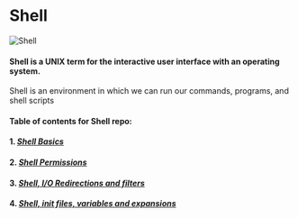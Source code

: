 # Shell

![Shell](https://www.linuxtechi.com/wp-content/uploads/2018/08/Functions-Linux-Shell-Script.jpg)

#### Shell is a UNIX term for the interactive user interface with an operating system. 
Shell is an environment in which we can run our commands, programs, and shell scripts

#### Table of contents for Shell repo:

#### 1. ***[Shell Basics](https://github.com/tizihoxha/shell/tree/main/basics#readme)***
#### 2. ***[Shell Permissions](https://github.com/tizihoxha/shell/tree/main/permissions#readme)***
#### 3. ***[Shell, I/O Redirections and filters](https://github.com/tizihoxha/shell/tree/main/io_redirections_and_filters#readme)***
#### 4. ***[Shell, init files, variables and expansions](https://github.com/tizihoxha/shell/tree/main/init_files_variables_and_expansions#readme)***
